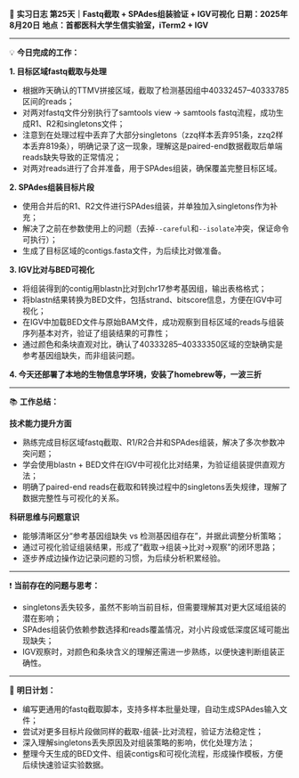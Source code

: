🧬 **实习日志 第25天｜Fastq截取 + SPAdes组装验证 + IGV可视化**
**日期：2025年8月20日**
**地点：首都医科大学生信实验室，iTerm2 + IGV**

---

💡 **今日完成的工作：**

**1. 目标区域fastq截取与处理**

* 根据昨天确认的TTMV拼接区域，截取了检测基因组中40332457–40333785区间的reads；
* 对两对fastq文件分别执行了samtools view → samtools fastq流程，成功生成R1、R2和singletons文件；
* 注意到在处理过程中丢弃了大部分singletons（zzq样本丢弃951条，zzq2样本丢弃819条），明确记录了这一现象，理解这是paired-end数据截取后单端reads缺失导致的正常情况；
* 对两对reads进行了合并准备，用于SPAdes组装，确保覆盖完整目标区域。

**2. SPAdes组装目标片段**

* 使用合并后的R1、R2文件进行SPAdes组装，并单独加入singletons作为补充；
* 解决了之前在参数使用上的问题（去掉`--careful`和`--isolate`冲突，保证命令可执行）；
* 生成了目标区域的contigs.fasta文件，为后续比对做准备。

**3. IGV比对与BED可视化**

* 将组装得到的contig用blastn比对到chr17参考基因组，输出表格格式；
* 将blastn结果转换为BED文件，包括strand、bitscore信息，方便在IGV中可视化；
* 在IGV中加载BED文件与原始BAM文件，成功观察到目标区域的reads与组装序列基本对齐，验证了组装结果的可靠性；
* 通过颜色和条块直观对比，确认了40333285–40333350区域的空缺确实是参考基因组缺失，而非组装问题。

**4. 今天还部署了本地的生物信息学环境，安装了homebrew等，一波三折**

---

📚 **工作总结：**

**技术能力提升方面**

* 熟练完成目标区域fastq截取、R1/R2合并和SPAdes组装，解决了多次参数冲突问题；
* 学会使用blastn + BED文件在IGV中可视化比对结果，为验证组装提供直观方法；
* 明确了paired-end reads在截取和转换过程中的singletons丢失规律，理解了数据完整性与可视化的关系。

**科研思维与问题意识**

* 能够清晰区分“参考基因组缺失 vs 检测基因组存在”，并据此调整分析策略；
* 通过可视化验证组装结果，形成了“截取→组装→比对→观察”的闭环思路；
* 逐步养成边操作边记录问题的习惯，为后续分析积累经验。

---

❗ **当前存在的问题与思考：**

* singletons丢失较多，虽然不影响当前目标，但需要理解其对更大区域组装的潜在影响；
* SPAdes组装仍依赖参数选择和reads覆盖情况，对小片段或低深度区域可能出现缺失；
* IGV观察时，对颜色和条块含义的理解还需进一步熟练，以便快速判断组装正确性。

---

🎯 **明日计划：**

* 编写更通用的fastq截取脚本，支持多样本批量处理，自动生成SPAdes输入文件；
* 尝试对更多目标片段做同样的截取-组装-比对流程，验证方法稳定性；
* 深入理解singletons丢失原因及对组装策略的影响，优化处理方法；
* 整理今天生成的BED文件、组装contigs和可视化流程，形成操作模板，方便后续快速验证实验数据。
